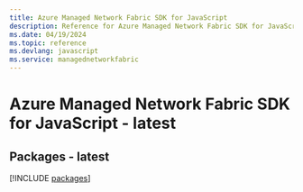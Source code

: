 ```yaml
---
title: Azure Managed Network Fabric SDK for JavaScript
description: Reference for Azure Managed Network Fabric SDK for JavaScript
ms.date: 04/19/2024
ms.topic: reference
ms.devlang: javascript
ms.service: managednetworkfabric
---
```

# Azure Managed Network Fabric SDK for JavaScript - latest
## Packages - latest
[!INCLUDE [packages](managed-network-fabric-index.md)]